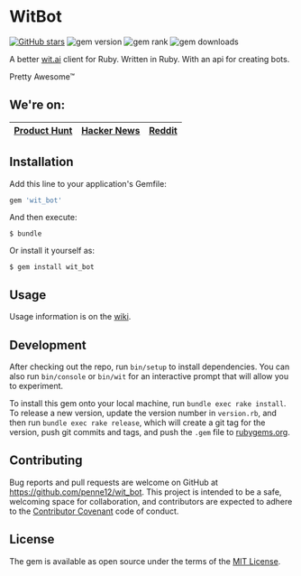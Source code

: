 # WitBot

[![GitHub stars](https://img.shields.io/github/stars/penne12/wit_bot.svg?style=flat-square?style=flat-square)](https://github.com/penne12/wit_bot)
![gem version](https://img.shields.io/gem/v/wit_bot.svg?style=flat-square)
![gem rank](https://img.shields.io/gem/rt/wit_bot.svg?style=flat-square)
![gem downloads](https://img.shields.io/gem/dt/wit_bot.svg?style=flat-square)

A better [wit.ai] client for Ruby. Written in Ruby. With an api for creating bots. 

Pretty Awesome™

## We're on:

| [Product Hunt] | [Hacker News] | [Reddit] |
|----------------|---------------|----------|

[Product Hunt]: https://www.producthunt.com/tech/witbot
[Hacker News]: https://news.ycombinator.com/item?id=11411364
[Reddit]: https://www.reddit.com/r/languagetechnology

## Installation

Add this line to your application's Gemfile:

```ruby
gem 'wit_bot'
```

And then execute:

    $ bundle

Or install it yourself as:

    $ gem install wit_bot

## Usage

Usage information is on the [wiki].

## Development

After checking out the repo, run `bin/setup` to install dependencies. You can also run `bin/console` or `bin/wit` for an interactive prompt that will allow you to experiment.

To install this gem onto your local machine, run `bundle exec rake install`. To release a new version, update the version number in `version.rb`, and then run `bundle exec rake release`, which will create a git tag for the version, push git commits and tags, and push the `.gem` file to [rubygems.org](https://rubygems.org).

## Contributing

Bug reports and pull requests are welcome on GitHub at https://github.com/penne12/wit_bot. This project is intended to be a safe, welcoming space for collaboration, and contributors are expected to adhere to the [Contributor Covenant](http://contributor-covenant.org) code of conduct.


## License

The gem is available as open source under the terms of the [MIT License].

[wit.ai]: https://wit.ai/
[wiki]: https://github.com/penne12/wit_bot/wiki
[MIT License]: http://opensource.org/licenses/MIT
